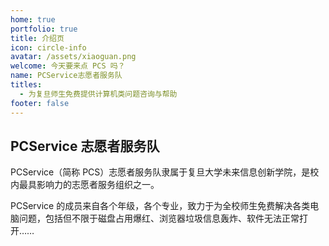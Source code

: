 ```yaml
---
home: true
portfolio: true
title: 介绍页
icon: circle-info
avatar: /assets/xiaoguan.png
welcome: 今天要来点 PCS 吗？
name: PCService志愿者服务队
titles:
  - 为复旦师生免费提供计算机类问题咨询与帮助
footer: false
---
```


## PCService 志愿者服务队

PCService（简称 PCS）志愿者服务队隶属于复旦大学未来信息创新学院，是校内最具影响力的志愿者服务组织之一。

PCService 的成员来自各个年级，各个专业，致力于为全校师生免费解决各类电脑问题，包括但不限于磁盘占用爆红、浏览器垃圾信息轰炸、软件无法正常打开……

